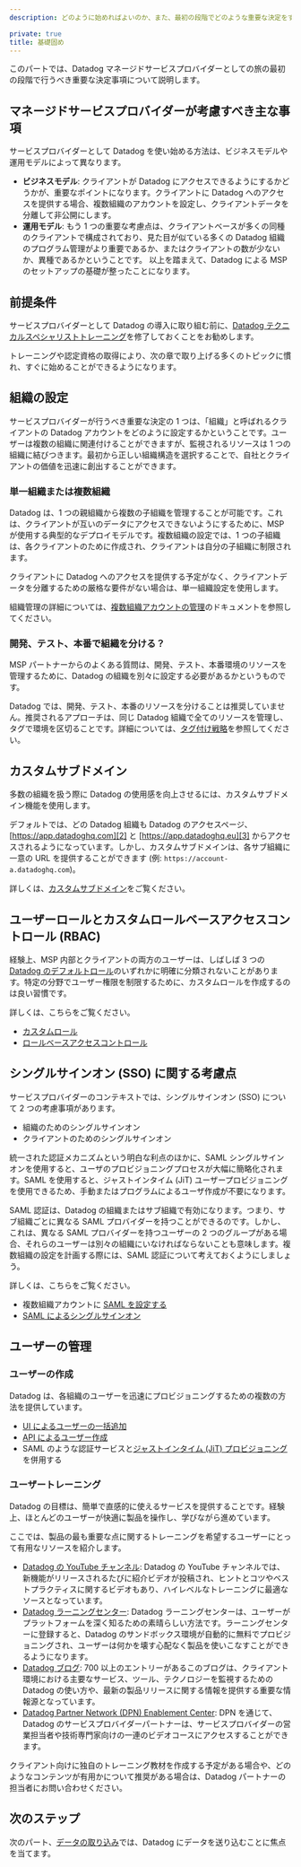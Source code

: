 ```yaml
---
description: どのように始めればよいのか、また、最初の段階でどのような重要な決定をすればよいのか。

private: true
title: 基礎固め
---
```


このパートでは、Datadog マネージドサービスプロバイダーとしての旅の最初の段階で行うべき重要な決定事項について説明します。

## マネージドサービスプロバイダーが考慮すべき主な事項

サービスプロバイダーとして Datadog を使い始める方法は、ビジネスモデルや運用モデルによって異なります。
- **ビジネスモデル**: クライアントが Datadog にアクセスできるようにするかどうかが、重要なポイントになります。クライアントに Datadog へのアクセスを提供する場合、複数組織のアカウントを設定し、クライアントデータを分離して非公開にします。
- **運用モデル**: もう 1 つの重要な考慮点は、クライアントベースが多くの同種のクライアントで構成されており、見た目が似ている多くの Datadog 組織のプログラム管理がより重要であるか、またはクライアントの数が少ないか、異種であるかということです。
以上を踏まえて、Datadog による MSP のセットアップの基礎が整ったことになります。
## 前提条件

サービスプロバイダーとして Datadog の導入に取り組む前に、<a href="https://partners.datadoghq.com/prm/English/c/technical_content" target="_blank">Datadog テクニカルスペシャリストトレーニング</a>を修了しておくことをお勧めします。

トレーニングや認定資格の取得により、次の章で取り上げる多くのトピックに慣れ、すぐに始めることができるようになります。

## 組織の設定

サービスプロバイダーが行うべき重要な決定の 1 つは、「組織」と呼ばれるクライアントの Datadog アカウントをどのように設定するかということです。ユーザーは複数の組織に関連付けることができますが、監視されるリソースは 1 つの組織に結びつきます。最初から正しい組織構造を選択することで、自社とクライアントの価値を迅速に創出することができます。

### 単一組織または複数組織

Datadog は、1 つの親組織から複数の子組織を管理することが可能です。これは、クライアントが互いのデータにアクセスできないようにするために、MSP が使用する典型的なデプロイモデルです。複数組織の設定では、1 つの子組織は、各クライアントのために作成され、クライアントは自分の子組織に制限されます。

クライアントに Datadog へのアクセスを提供する予定がなく、クライアントデータを分離するための厳格な要件がない場合は、単一組織設定を使用します。

組織管理の詳細については、[複数組織アカウントの管理][1]のドキュメントを参照してください。

### 開発、テスト、本番で組織を分ける？

MSP パートナーからのよくある質問は、開発、テスト、本番環境のリソースを管理するために、Datadog の組織を別々に設定する必要があるかというものです。

Datadog では、開発、テスト、本番のリソースを分けることは推奨していません。推奨されるアプローチは、同じ Datadog 組織で全てのリソースを管理し、タグで環境を区切ることです。詳細については、[タグ付け戦略](#tagging-strategy)を参照してください。

## カスタムサブドメイン

多数の組織を扱う際に Datadog の使用感を向上させるには、カスタムサブドメイン機能を使用します。

デフォルトでは、どの Datadog 組織も Datadog のアクセスページ、[https://app.datadoghq.com][2] と [https://app.datadoghq.eu][3] からアクセスされるようになっています。しかし、カスタムサブドメインは、各サブ組織に一意の URL を提供することができます (例: `https://account-a.datadoghq.com`)。

詳しくは、[カスタムサブドメイン][4]をご覧ください。

## ユーザーロールとカスタムロールベースアクセスコントロール (RBAC)

経験上、MSP 内部とクライアントの両方のユーザーは、しばしば 3 つの [Datadog のデフォルトロール][5]のいずれかに明確に分類されないことがあります。特定の分野でユーザー権限を制限するために、カスタムロールを作成するのは良い習慣です。

詳しくは、こちらをご覧ください。
- [カスタムロール][6]
- [ロールベースアクセスコントロール][7]

## シングルサインオン (SSO) に関する考慮点

サービスプロバイダーのコンテキストでは、シングルサインオン (SSO) について 2 つの考慮事項があります。
- 組織のためのシングルサインオン
- クライアントのためのシングルサインオン

統一された認証メカニズムという明白な利点のほかに、SAML シングルサインオンを使用すると、ユーザのプロビジョニングプロセスが大幅に簡略化されます。SAML を使用すると、ジャストインタイム (JiT) ユーザープロビジョニングを使用できるため、手動またはプログラムによるユーザ作成が不要になります。

SAML 認証は、Datadog の組織またはサブ組織で有効になります。つまり、サブ組織ごとに異なる SAML プロバイダーを持つことができるのです。しかし、これは、異なる SAML プロバイダーを持つユーザーの 2 つのグループがある場合、それらのユーザーは別々の組織にいなければならないことも意味します。複数組織の設定を計画する際には、SAML 認証について考えておくようにしましょう。

詳しくは、こちらをご覧ください。
- 複数組織アカウントに [SAML を設定する][8]
- [SAML によるシングルサインオン][9]

## ユーザーの管理

### ユーザーの作成

Datadog は、各組織のユーザーを迅速にプロビジョニングするための複数の方法を提供しています。

- [UI によるユーザーの一括追加][10]
- [API によるユーザー作成][11]
- SAML のような認証サービスと[ジャストインタイム (JiT) プロビジョニング][12]を併用する

### ユーザートレーニング

Datadog の目標は、簡単で直感的に使えるサービスを提供することです。経験上、ほとんどのユーザーが快適に製品を操作し、学びながら進めています。

ここでは、製品の最も重要な点に関するトレーニングを希望するユーザーにとって有用なリソースを紹介します。

- [Datadog の YouTube チャンネル][13]: Datadog の YouTube チャンネルでは、新機能がリリースされるたびに紹介ビデオが投稿され、ヒントとコツやベストプラクティスに関するビデオもあり、ハイレベルなトレーニングに最適なソースとなっています。
- [Datadog ラーニングセンター][14]: Datadog ラーニングセンターは、ユーザーがプラットフォームを深く知るための素晴らしい方法です。ラーニングセンターに登録すると、Datadog のサンドボックス環境が自動的に無料でプロビジョニングされ、ユーザーは何かを壊す心配なく製品を使いこなすことができるようになります。
- [Datadog ブログ][15]: 700 以上のエントリーがあるこのブログは、クライアント環境における主要なサービス、ツール、テクノロジーを監視するための Datadog の使い方や、最新の製品リリースに関する情報を提供する重要な情報源となっています。
- [Datadog Partner Network (DPN) Enablement Center][16]: DPN を通じて、Datadog のサービスプロバイダーパートナーは、サービスプロバイダーの営業担当者や技術専門家向けの一連のビデオコースにアクセスすることができます。

クライアント向けに独自のトレーニング教材を作成する予定がある場合や、どのようなコンテンツが有用かについて推奨がある場合は、Datadog パートナーの担当者にお問い合わせください。

## 次のステップ

次のパート、[データの取り込み][17]では、Datadog にデータを送り込むことに焦点を当てます。

[1]: /ja/account_management/multi_organization/
[2]: https://app.datadoghq.com
[3]: https://app.datadoghq.eu
[4]: /ja/account_management/multi_organization/#custom-sub-domains
[5]: /ja/account_management/rbac/?tab=datadogapplication#datadog-default-roles
[6]: /ja/account_management/rbac/?tab=datadogapplication#custom-roles
[7]: /ja/account_management/rbac/
[8]: /ja/account_management/multi_organization/#set-up-saml
[9]: /ja/account_management/saml/
[10]: /ja/account_management/users/#add-new-members-and-manage-invites
[11]: /ja/api/latest/users/#create-a-user
[12]: /ja/account_management/saml/#just-in-time-jit-provisioning
[13]: https://www.youtube.com/user/DatadogHQ
[14]: https://learn.datadoghq.com/
[15]: https://www.datadoghq.com/blog/
[16]: https://partners.datadoghq.com/
[17]: /ja/partners/data-intake/
